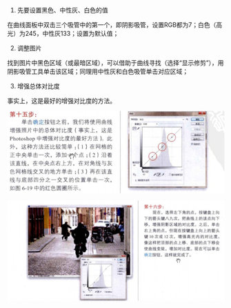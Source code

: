 1. 先要设置黑色、中性灰、白色的值

在曲线面板中双击三个吸管中的第一个，即阴影吸管，设置RGB都为7；白色（高光）为245，中性灰133；设置为默认值；

2. 调整图片

找到图片中黑色区域（或最暗区域），可以借助于曲线寻找（选择“显示修剪”），用阴影吸管工具单击该区域；同理用中性灰和白色吸管单击对应区域；

3. 增强总体对比度

事实上，这是最好的增强对比度的方法。

![image-20230503190023861](./imags/image-20230503190023861.png)

![image-20230503190029686](./imags/image-20230503190029686.png)